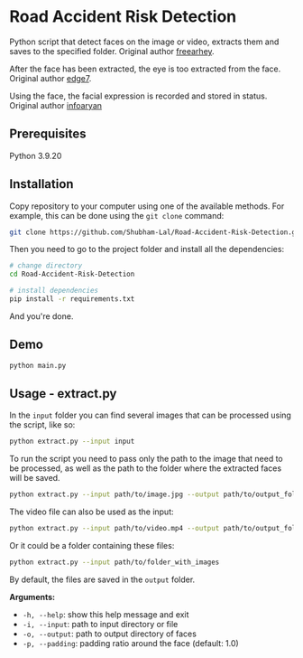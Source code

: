 # Road Accident Risk Detection

Python script that detect faces on the image or video, extracts them and saves to the specified folder.
Original author [freearhey](https://github.com/freearhey/face-extractor).

After the face has been extracted, the eye is too extracted from the face.
Original author [edge7](https://github.com/edge7/Eye-Region-Extraction-Toolbox).

Using the face, the facial expression is recorded and stored in status.
Original author [infoaryan](https://github.com/infoaryan/Driver-Drowsiness-Detection)

## Prerequisites
Python 3.9.20

## Installation

Copy repository to your computer using one of the available methods. For example, this can be done using the `git clone` command:

```sh
git clone https://github.com/Shubham-Lal/Road-Accident-Risk-Detection.git
```

Then you need to go to the project folder and install all the dependencies:

```sh
# change directory
cd Road-Accident-Risk-Detection

# install dependencies
pip install -r requirements.txt
```

And you're done.

## Demo

```sh
python main.py
```

## Usage - extract.py

In the `input` folder you can find several images that can be processed using the script, like so:

```sh
python extract.py --input input
```

To run the script you need to pass only the path to the image that need to be processed, as well as the path to the folder where the extracted faces will be saved.

```sh
python extract.py --input path/to/image.jpg --output path/to/output_folder
```

The video file can also be used as the input:

```sh
python extract.py --input path/to/video.mp4 --output path/to/output_folder
```

Or it could be a folder containing these files:

```sh
python extract.py --input path/to/folder_with_images
```

By default, the files are saved in the `output` folder.

**Arguments:**

- `-h, --help`: show this help message and exit
- `-i, --input`: path to input directory or file
- `-o, --output`: path to output directory of faces
- `-p, --padding`: padding ratio around the face (default: 1.0)